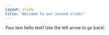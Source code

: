 ```yaml
---
layout: slide
title: "Welcome to our second slide!"
---
```

Your text hello test1
Use the left arrow to go back!
